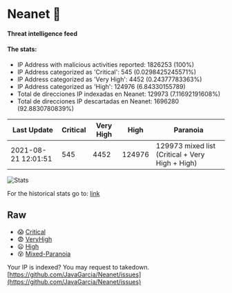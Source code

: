 # Neanet :hocho:
#### Threat intelligence feed
#### The stats:

- IP Address with malicious activities reported: 1826253 (100%)
- IP Address categorized as 'Critical':  545 (0.0298425245571%)
- IP Address categorized as 'Very High':  4452 (0.24377783363%)
- IP Address categorized as 'High':  124976 (6.84330155789)
- Total de direcciones IP indexadas en Neanet:  129973 (7.11692191608%)
- Total de direcciones IP descartadas en Neanet:  1696280 (92.8830780839%)

| Last Update | Critical | Very High | High | Paranoia |
| --- | --- | --- | --- | --- |
| 2021-08-21 12:01:51 | 545 | 4452 | 124976 | 129973 mixed list (Critical + Very High + High)|

![Stats](https://docs.google.com/spreadsheets/d/e/2PACX-1vSnaNMIXVabIpDJjufMlzH7poXnshF3mgd8Is1g9ytUEzVsP5my4Trn8f-xkoLLQ38xpL3HtmUexLo6/pubchart?oid=501124687&format=image)

For the historical stats go to: [link](/stats.csv)
## Raw
- :scream: [Critical](https://raw.githubusercontent.com/JavaGarcia/Neanet/master/blacklists/neanet_critical.txt)
- :fearful: [VeryHigh](https://raw.githubusercontent.com/JavaGarcia/Neanet/master/blacklists/neanet_veryHigh.txtt)
- :frowning: [High](https://raw.githubusercontent.com/JavaGarcia/Neanet/master/blacklists/neanet_high.txt)
- :dizzy_face: [Mixed-Paranoia](https://raw.githubusercontent.com/JavaGarcia/Neanet/master/blacklists/neanet_all.txt)


Your IP is indexed? You may request to takedown. [https://github.com/JavaGarcia/Neanet/issues](https://github.com/JavaGarcia/Neanet/issues)


































































































































































































































































































































































































































































































































































































































































































































































































































































































































































































































































































































































































































































































































































































































































































































































































































































































































































































































































































































































































































































































































































































































































































































































































































































































































































































































































































































































































































































































































































































































































































































































































































































































































































































































































































































































































































































































































































































































































































































































































































































































































































































































































































































































































































































































































































































































































































































































































































































































































































































































































































































































































































































































































































































































































































































































































































































































































































































































































































































































































































































































































































































































































































































































































































































































































































































































































































































































































































































































































































































































































































































































































































































































































































































































































































































































































































































































































































































































































































































































































































































































































































































































































































































































































































































































